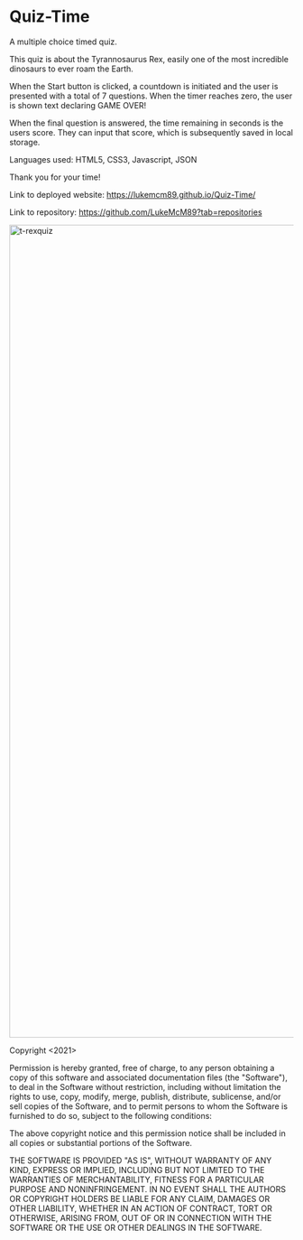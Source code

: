 
# Quiz-Time

A multiple choice timed quiz.

This quiz is about the Tyrannosaurus Rex, easily one of the most incredible dinosaurs to ever roam the Earth.

When the Start button is clicked, a countdown is initiated and the user is presented with a total of 7 questions. 
When the timer reaches zero, the user is shown text declaring GAME OVER!

When the final question is answered, the time remaining in seconds is the users score. They can input that score, which is subsequently saved in local storage.

Languages used: HTML5, CSS3, Javascript, JSON

Thank you for your time!

Link to deployed website: https://lukemcm89.github.io/Quiz-Time/

Link to repository: https://github.com/LukeMcM89?tab=repositories


<img width="1440" alt="t-rexquiz" src="https://user-images.githubusercontent.com/80003989/123296432-a45b2200-d4e4-11eb-8b8c-90d573f3d9ae.png">

Copyright <2021> <Luke McMurtrie>

Permission is hereby granted, free of charge, to any person obtaining a copy of this software and associated documentation files (the "Software"), to deal in the Software without restriction, including without limitation the rights to use, copy, modify, merge, publish, distribute, sublicense, and/or sell copies of the Software, and to permit persons to whom the Software is furnished to do so, subject to the following conditions:

The above copyright notice and this permission notice shall be included in all copies or substantial portions of the Software.

THE SOFTWARE IS PROVIDED "AS IS", WITHOUT WARRANTY OF ANY KIND, EXPRESS OR IMPLIED, INCLUDING BUT NOT LIMITED TO THE WARRANTIES OF MERCHANTABILITY, FITNESS FOR A PARTICULAR PURPOSE AND NONINFRINGEMENT. IN NO EVENT SHALL THE AUTHORS OR COPYRIGHT HOLDERS BE LIABLE FOR ANY CLAIM, DAMAGES OR OTHER LIABILITY, WHETHER IN AN ACTION OF CONTRACT, TORT OR OTHERWISE, ARISING FROM, OUT OF OR IN CONNECTION WITH THE SOFTWARE OR THE USE OR OTHER DEALINGS IN THE SOFTWARE.